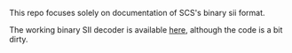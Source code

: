 This repo focuses solely on documentation of SCS's binary sii format.

The working binary SII decoder is available [here](https://github.com/asdf1280/ets2-auto-save-editor/blob/main/ETS2SaveAutoEditor/Utils/SIIParser2.cs), although the code is a bit dirty.
